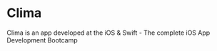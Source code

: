 # Clima
Clima is an app developed at the iOS &amp; Swift - The complete iOS App Development Bootcamp
